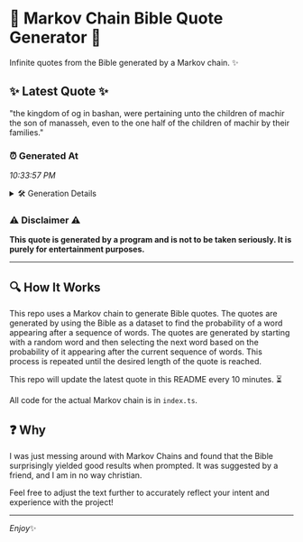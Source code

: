 # 📖 Markov Chain Bible Quote Generator 📖

Infinite quotes from the Bible generated by a Markov chain. ✨

## ✨ Latest Quote ✨
"the kingdom of og in bashan, were pertaining unto the children of machir the son of manasseh, even to the one half of the children of machir by their families."

### ⏰ Generated At
*10:33:57 PM*

<details>
    <summary>🛠️ Generation Details</summary>
    <p>
        <strong>🌱 Seed:</strong> the<br>
        <strong>🔄 Iterations:</strong> 29<br>
        <strong>📜 Context History:</strong><br>[ the ]: kingdom<br>[ the, kingdom ]: of<br>[ the, kingdom, of ]: og<br>[ the, kingdom, of, og ]: in<br>[ the, kingdom, of, og, in ]: bashan,<br>[ the, kingdom, of, og, in, bashan, ]: were<br>[ kingdom, of, og, in, bashan,, were ]: pertaining<br>[ of, og, in, bashan,, were, pertaining ]: unto<br>[ og, in, bashan,, were, pertaining, unto ]: the<br>[ in, bashan,, were, pertaining, unto, the ]: children<br>[ bashan,, were, pertaining, unto, the, children ]: of<br>[ were, pertaining, unto, the, children, of ]: machir<br>[ pertaining, unto, the, children, of, machir ]: the<br>[ unto, the, children, of, machir, the ]: son<br>[ the, children, of, machir, the, son ]: of<br>[ children, of, machir, the, son, of ]: manasseh,<br>[ of, machir, the, son, of, manasseh, ]: even<br>[ machir, the, son, of, manasseh,, even ]: to<br>[ the, son, of, manasseh,, even, to ]: the<br>[ son, of, manasseh,, even, to, the ]: one<br>[ of, manasseh,, even, to, the, one ]: half<br>[ manasseh,, even, to, the, one, half ]: of<br>[ even, to, the, one, half, of ]: the<br>[ to, the, one, half, of, the ]: children<br>[ the, one, half, of, the, children ]: of<br>[ one, half, of, the, children, of ]: machir<br>[ half, of, the, children, of, machir ]: by<br>[ of, the, children, of, machir, by ]: their<br>[ the, children, of, machir, by, their ]: families.<br>
    </p>
</details>

### ⚠️ Disclaimer ⚠️
**This quote is generated by a program and is not to be taken seriously. It is purely for entertainment purposes.**

---

## 🔍 How It Works

This repo uses a Markov chain to generate Bible quotes. The quotes are generated by using the Bible as a dataset to find the probability of a word appearing after a sequence of words. The quotes are generated by starting with a random word and then selecting the next word based on the probability of it appearing after the current sequence of words. This process is repeated until the desired length of the quote is reached.

This repo will update the latest quote in this README every 10 minutes. ⏳

All code for the actual Markov chain is in `index.ts`.

## ❓ Why

I was just messing around with Markov Chains and found that the Bible surprisingly yielded good results when prompted. 
It was suggested by a friend, and I am in no way christian.

Feel free to adjust the text further to accurately reflect your intent and experience with the project!

---

*Enjoy*✨
